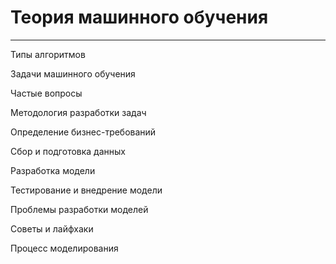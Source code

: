 # Теория машинного обучения
________________________________

Типы алгоритмов

Задачи машинного обучения

Частые вопросы

Методология разработки задач

Определение бизнес-требований

Сбор и подготовка данных

Разработка модели

Тестирование и внедрение модели

Проблемы разработки моделей

Советы и лайфхаки

Процесс моделирования
